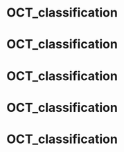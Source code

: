 # OCT_classification
# OCT_classification
# OCT_classification
# OCT_classification
# OCT_classification
